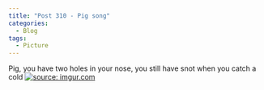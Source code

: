 ```yaml
---
title: "Post 310 - Pig song"
categories:
  - Blog
tags:
  - Picture
---
```


Pig, you have two holes in your nose, you still have snot when you catch a cold
<a href="https://imgur.com/t4M6RN7"><img src="https://i.imgur.com/t4M6RN7.jpg" title="source: imgur.com" /></a>
<script src="https://utteranc.es/client.js"
        repo="serendipityinlife/serendipityinlife.github.io"
        issue-term="pathname"
        theme="github-light"
        crossorigin="anonymous"
        async>
</script>
